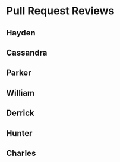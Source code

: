 # Pull Request Reviews

## Hayden

## Cassandra

## Parker

## William

## Derrick

## Hunter

## Charles
